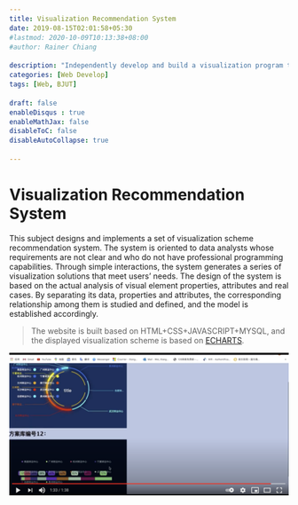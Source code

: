 ```yaml
---
title: Visualization Recommendation System
date: 2019-08-15T02:01:58+05:30
#lastmod: 2020-10-09T10:13:38+08:00
#author: Rainer Chiang

description: "Independently develop and build a visualization program to generate a website. Through simple and efficient interaction with users, the website generates a series of visualization solutions based on user data to help users perform data analysis"
categories: [Web Develop]
tags: [Web, BJUT]

draft: false
enableDisqus : true
enableMathJax: false
disableToC: false
disableAutoCollapse: true

---
```

# Visualization Recommendation System
This subject designs and implements a set of visualization scheme recommendation system. The system is oriented to data analysts whose requirements are not clear and who do not have professional programming capabilities. Through simple interactions, the system generates a series of visualization solutions that meet users’ needs. The design of the system is based on the actual analysis of visual element properties, attributes and real cases. By separating its data, properties and attributes, the corresponding relationship among them is studied and defined, and the model is established accordingly.

>The website is built based on HTML+CSS+JAVASCRIPT+MYSQL, and the displayed visualization scheme is based on [ECHARTS](https://echarts.apache.org/en/index.html).

[![Watch the video](/images/projects/DV/ss.png)](https://youtu.be/71woAAkMNMI)

